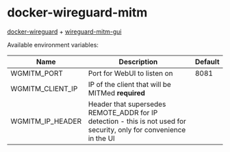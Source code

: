 # docker-wireguard-mitm
[docker-wireguard](https://github.com/fopina/docker-wireguard/) + [wireguard-mitm-gui](https://github.com/fopina/wireguard-mitm-gui)

Available environment variables:

| Name | Description | Default |
| ---- | ----------- | ------- |
| WGMITM_PORT | Port for WebUI to listen on | 8081
| WGMITM_CLIENT_IP | IP of the client that will be MITMed **required** | |
| WGMITM_IP_HEADER | Header that supersedes REMOTE_ADDR for IP detection - this is not used for security, only for convenience in the UI | |
